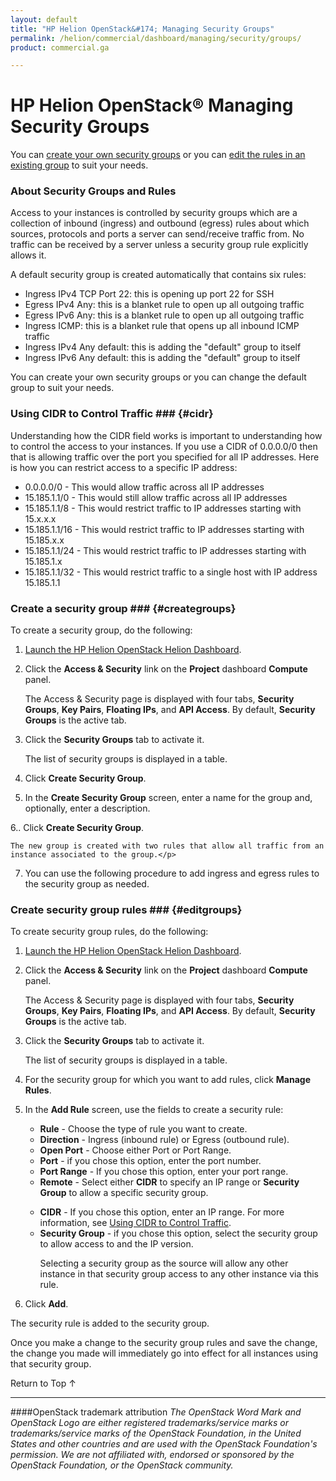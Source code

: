 ```yaml
---
layout: default
title: "HP Helion OpenStack&#174; Managing Security Groups"
permalink: /helion/commercial/dashboard/managing/security/groups/
product: commercial.ga

---
```

<!--UNDER REVISION-->

<script>

function PageRefresh {
onLoad="window.refresh"
}

PageRefresh();

</script>

<!--
<p style="font-size: small;"> <a href="/helion/commercial/ga1/install/">&#9664; PREV</a> | <a href="/helion/commercial/ga1/install-overview/">&#9650; UP</a> | <a href="/helion/commercial/ga1/">NEXT &#9654;</a> </p>
-->

# HP Helion OpenStack&#174; Managing Security Groups

You can [create your own security groups](#creategroups) or you can [edit the rules in an existing group](#editgroups) to suit your needs. </p>

### About Security Groups and Rules ###

Access to your instances is controlled by security groups which are a collection of inbound (ingress) and outbound (egress) rules about which sources, protocols and ports a server can send/receive traffic from. No traffic can be received by a server unless a security group rule explicitly allows it. </p>

A default security group is created automatically that contains six rules:</p>

* Ingress IPv4 TCP Port 22: this is opening up port 22 for SSH</li>
* Egress IPv4 Any: this is a blanket rule to open up all outgoing traffic</li>
* Egress IPv6 Any: this is a blanket rule to open up all outgoing traffic</li>
* Ingress ICMP: this is a blanket rule that opens up all inbound ICMP traffic</li>
* Ingress IPv4 Any default: this is adding the &quot;default&quot; group to itself</li>
* Ingress IPv6 Any default: this is adding the &quot;default&quot; group to itself</li>

You can create your own security groups or you can change the default group to suit your needs. </p>

### Using CIDR to Control Traffic ### {#cidr}

Understanding how the CIDR field works is important to understanding how to control the access to your instances. If you use a CIDR of 0.0.0.0/0 then that is allowing traffic over the port you specified for all IP addresses. Here is how you can restrict access to a specific IP address:</p>

* 0.0.0.0/0 - This would allow traffic across all IP addresses</li>
* 15.185.1.1/0 - This would still allow traffic across all IP addresses</li>
* 15.185.1.1/8 - This would restrict traffic to IP addresses starting with 15.x.x.x</li>
* 15.185.1.1/16 - This would restrict traffic to IP addresses starting with 15.185.x.x</li>
* 15.185.1.1/24 - This would restrict traffic to IP addresses starting with 15.185.1.x</li>
* 15.185.1.1/32 - This would restrict traffic to a single host with IP address 15.185.1.1</li>

### Create a security group ### {#creategroups}

To create a security group, do the following:</p>

1. [Launch the HP Helion OpenStack Helion Dashboard](/helion/openstack/dashboard/login/).

2. Click the <strong>Access &amp; Security</strong> link on the <strong>Project</strong> dashboard <strong>Compute</strong> panel.</p>

	The Access &amp; Security page is displayed with four tabs, <strong>Security Groups</strong>, <strong>Key Pairs</strong>, <strong>Floating IPs</strong>, and <strong>API Access</strong>. By default, <strong>Security Groups</strong> is the active tab. </p>

3. Click the <strong>Security Groups</strong> tab to activate it.</p>

	The list of security groups is displayed in a table.</p>

4. Click <strong>Create Security Group</strong>.</p>

5. In the <strong>Create Security Group</strong> screen, enter a name for the group and, optionally, enter a description.</p>

6.. Click <strong>Create Security Group</strong>.</p>

	The new group is created with two rules that allow all traffic from an instance associated to the group.</p>

7. You can use the following procedure to add ingress and egress rules to the security group as needed.</p>

### Create security group rules ### {#editgroups}

To create security group rules, do the following:</p>

1. [Launch the HP Helion OpenStack Helion Dashboard](/helion/openstack/dashboard/login/).

2. Click the <strong>Access &amp; Security</strong> link on the <strong>Project</strong> dashboard <strong>Compute</strong> panel.</p>

	The Access &amp; Security page is displayed with four tabs, <strong>Security Groups</strong>, <strong>Key Pairs</strong>, <strong>Floating IPs</strong>, and <strong>API Access</strong>. By default, <strong>Security Groups</strong> is the active tab. </p>

3. Click the <strong>Security Groups</strong> tab to activate it.</p>

	The list of security groups is displayed in a table.</p>

4. For the security group for which you want to add rules, click <strong>Manage Rules</strong>.</p>

5. In the <strong>Add Rule</strong> screen, use the fields to create a security rule:</p>

	* <strong>Rule</strong> - Choose the type of rule you want to create.</li>
	* <strong>Direction</strong> - Ingress (inbound rule) or Egress (outbound rule).</li>
	* <strong>Open Port</strong> - Choose either Port or Port Range.</li>
	* <strong>Port</strong> - if you chose this option, enter the port number.</li>
	* <strong>Port Range</strong> - If you chose this option, enter your port range.</li>
	* <strong>Remote</strong> - Select either <strong>CIDR</strong> to specify an IP range or <strong>Security Group</strong> to allow a specific security group.</p>
	* <strong>CIDR</strong> - If you chose this option, enter an IP range. For more information, see <a href="#cidr">Using CIDR to Control Traffic</a>.</li>
	* <strong>Security Group</strong> - if you chose this option, select the security group to allow access to and the IP version.</p>
	Selecting a security group as the source will allow any other instance in that security group access to any other instance via this rule.</p>

6. Click <strong>Add</strong>.</p>

The security rule is added to the security group.</p>

Once you make a change to the security group rules and save the change, the change you made will immediately go into effect for all instances using that security group.</p>

<a href="#top" style="padding:14px 0px 14px 0px; text-decoration: none;"> Return to Top &#8593; </a>


----
####OpenStack trademark attribution
*The OpenStack Word Mark and OpenStack Logo are either registered trademarks/service marks or trademarks/service marks of the OpenStack Foundation, in the United States and other countries and are used with the OpenStack Foundation's permission. We are not affiliated with, endorsed or sponsored by the OpenStack Foundation, or the OpenStack community.*